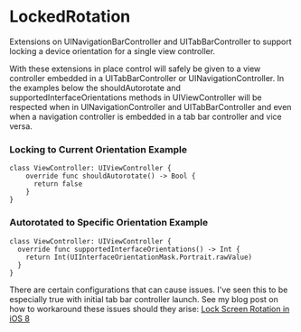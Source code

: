 # LockedRotation
Extensions on UINavigationBarController and UITabBarController to support locking a device orientation for a single view controller.

With these extensions in place control will safely be given to a view controller embedded in a UITabBarController or UINavigationController. In the examples below the shouldAutorotate and supportedInterfaceOrientations methods in UIViewController will be respected when in UINavigationController and UITabBarController and even when a navigation controller is embedded in a tab bar controller and vice versa.

### Locking to Current Orientation Example
```
class ViewController: UIViewController {
    override func shouldAutorotate() -> Bool {
      return false
    }
}
```

### Autorotated to Specific Orientation Example
```
class ViewController: UIViewController {
  override func supportedInterfaceOrientations() -> Int {
    return Int(UIInterfaceOrientationMask.Portrait.rawValue)
  }
}
```

There are certain configurations that can cause issues. I've seen this to be especially true with initial tab bar controller launch. See my blog post on how to workaround these issues should they arise: [Lock Screen Rotation in iOS 8](http://koreyhinton.com/blog/lock-screen-rotation-in-ios8.html)
